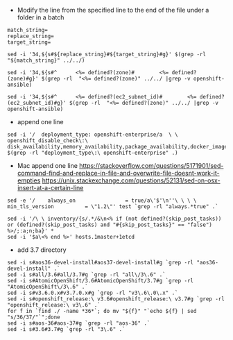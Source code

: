 - Modify the line from the specified line to the end of the file under a folder in a batch

```
match_string=
replace_string=
target_string=

sed -i '34,${s#${replace_string}#${target_string}#g}' $(grep -rl  "${match_string}" ../../)

```

```
sed -i '34,${s#^      <%= defined?(zone)#        <%= defined?(zone)#g}' $(grep -rl  "<%= defined?(zone)" ../../ |grep -v openshift-ansible)

sed -i '34,${s#^      <%= defined?(ec2_subnet_id)#        <%= defined?(ec2_subnet_id)#g}' $(grep -rl  "<%= defined?(zone)" ../../ |grep -v openshift-ansible)
```
- append one line
```
sed -i '/  deployment_type: openshift-enterprise/a  \ \ openshift_disable_check\:\ disk_availability,memory_availability,package_availability,docker_image_availability,docker_storage,package_version' $(grep -rl "deployment_type\:\ openshift-enterprise" .)
```

- Mac append one line
https://stackoverflow.com/questions/5171901/sed-command-find-and-replace-in-file-and-overwrite-file-doesnt-work-it-empties
https://unix.stackexchange.com/questions/52131/sed-on-osx-insert-at-a-certain-line

```
sed -e '/    always_on                = true/a\'$'\n''\ \ \ \ min_tls_version          = \"1.2\"' test `grep -rl "always.*true" .`
```

```
sed -i '/\ \ inventory/{s/.*/&\n<% if (not defined?(skip_post_tasks)) or (defined?(skip_post_tasks) and "#{skip_post_tasks}" == "false") %>/;:a;n;ba}' *
sed -i '$a\<% end %>' hosts.1master+1etcd
```

- add 3.7 directory

```
sed -i s#aos36-devel-install#aos37-devel-install#g `grep -rl "aos36-devel-install" .`
sed -i s#all/3.6#all/3.7#g `grep -rl "all\/3\.6" .`
sed -i s#AtomicOpenShift/3.6#AtomicOpenShift/3.7#g `grep -rl "AtomicOpenShift\/3\.6" .`
sed -i s#v3.6.0.x#v3.7.0.x#g `grep -rl "v3\.6\.0\.x" .`
sed -i s#openshift_release:\ v3.6#openshift_release:\ v3.7#g `grep -rl "openshift_release:\ v3\.6" .`
for f in `find ./ -name *36*`; do mv "${f}" "`echo ${f} | sed "s/36/37/"`";done
sed -i s#aos-36#aos-37#g `grep -rl "aos-36" .`
sed -i s#3.6#3.7#g `grep -rl "3\.6" .`

```
